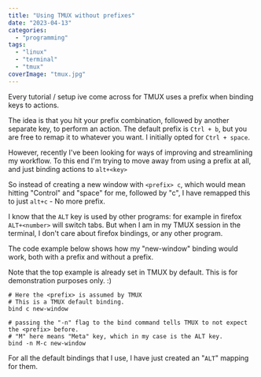 ```yaml
---
title: "Using TMUX without prefixes"
date: "2023-04-13"
categories: 
  - "programming"
tags: 
  - "linux"
  - "terminal"
  - "tmux"
coverImage: "tmux.jpg"
---
```


Every tutorial / setup ive come across for TMUX uses a prefix when binding keys to actions.

The idea is that you hit your prefix combination, followed by another separate key, to perform an action. The default prefix is `Ctrl + b`, but you are free to remap it to whatever you want. I initially opted for `Ctrl + space`.

However, recently I've been looking for ways of improving and streamlining my workflow. To this end I'm trying to move away from using a prefix at all, and just binding actions to `alt+<key>`

So instead of creating a new window with `<prefix> c`, which would mean hitting "Control" and "space" for me, followed by "c", I have remapped this to just `alt+c` - No more prefix.

I know that the `ALT` key is used by other programs: for example in firefox `ALT+<number>` will switch tabs. But when I am in my TMUX session in the terminal, I don't care about firefox bindings, or any other program.

The code example below shows how my "new-window" binding would work, both with a prefix and without a prefix.

Note that the top example is already set in TMUX by default. This is for demonstration purposes only. :)

```
# Here the <prefix> is assumed by TMUX
# This is a TMUX default binding.
bind c new-window

# passing the "-n" flag to the bind command tells TMUX to not expect the <prefix> before.
# "M" here means "Meta" key, which in my case is the ALT key.
bind -n M-c new-window
```

For all the default bindings that I use, I have just created an "`ALT`" mapping for them.
